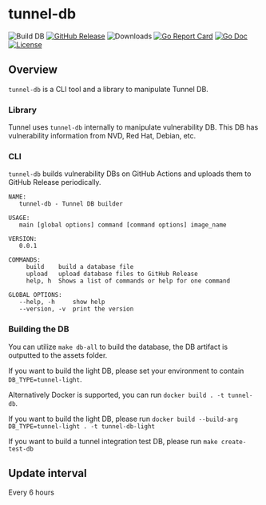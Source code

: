# tunnel-db

![Build DB](https://go.khulnasoft.com/tunnel-db/workflows/Tunnel%20DB/badge.svg)
[![GitHub Release][release-img]][release]
![Downloads][download]
[![Go Report Card][report-card-img]][report-card]
[![Go Doc][go-doc-img]][go-doc]
[![License][license-img]][license]

[download]: https://img.shields.io/github/downloads/khulnasoft/tunnel-db/total?logo=github
[release-img]: https://img.shields.io/github/release/khulnasoft/tunnel-db.svg?logo=github
[release]: https://go.khulnasoft.com/tunnel-db/releases
[report-card-img]: https://goreportcard.com/badge/go.khulnasoft.com/tunnel-db
[report-card]: https://goreportcard.com/report/go.khulnasoft.com/tunnel-db
[go-doc-img]: https://godoc.org/go.khulnasoft.com/tunnel-db?status.svg
[go-doc]: https://godoc.org/go.khulnasoft.com/tunnel-db
[code-cov]: https://codecov.io/gh/khulnasoft/tunnel-db/branch/main/graph/badge.svg
[license-img]: https://img.shields.io/badge/License-Apache%202.0-blue.svg
[license]: https://go.khulnasoft.com/tunnel-db/blob/main/LICENSE

## Overview

`tunnel-db` is a CLI tool and a library to manipulate Tunnel DB.

### Library

Tunnel uses `tunnel-db` internally to manipulate vulnerability DB. This DB has vulnerability information from NVD, Red Hat, Debian, etc.

### CLI

`tunnel-db` builds vulnerability DBs on GitHub Actions and uploads them to GitHub Release periodically.

```
NAME:
   tunnel-db - Tunnel DB builder

USAGE:
   main [global options] command [command options] image_name

VERSION:
   0.0.1

COMMANDS:
     build    build a database file
     upload   upload database files to GitHub Release
     help, h  Shows a list of commands or help for one command

GLOBAL OPTIONS:
   --help, -h     show help
   --version, -v  print the version
```

### Building the DB

You can utilize `make db-all` to build the database, the DB artifact is outputted to the assets folder.

If you want to build the light DB, please set your environment to contain `DB_TYPE=tunnel-light`.

Alternatively Docker is supported, you can run `docker build . -t tunnel-db`.

If you want to build the light DB, please run `docker build --build-arg DB_TYPE=tunnel-light . -t tunnel-db-light`

If you want to build a tunnel integration test DB, please run `make create-test-db`

## Update interval

Every 6 hours
